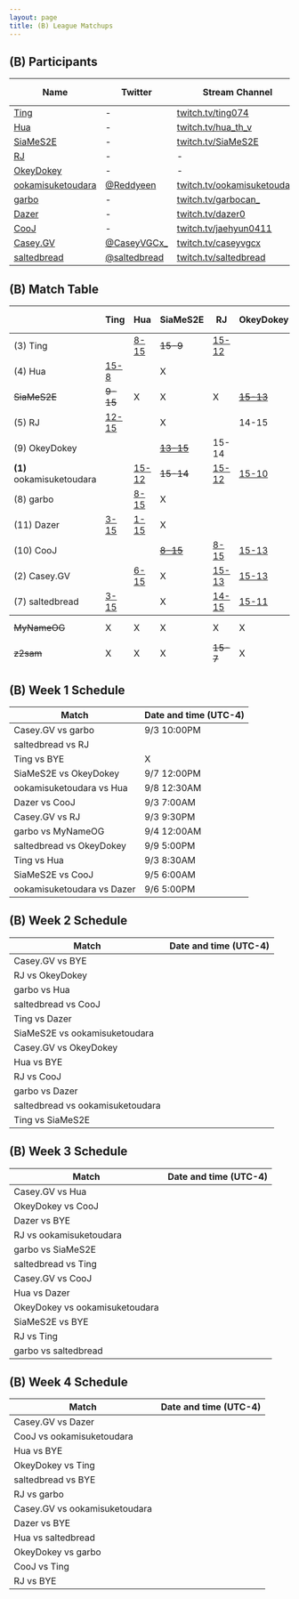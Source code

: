 ```yaml
---
layout: page
title: (B) League Matchups
---
```


## (B) Participants ##

<table>
  <thead>
    <tr>
      <th>Name</th>
      <th>Twitter</th>
      <th>Stream Channel</th>
	  <th>Sprint Time</th>
	  <th>Rating</th>
    </tr>
  </thead>
  <tbody>
    <tr>
      <td><a href="http://steamcommunity.com/id/nn3178011/">Ting</a></td>
      <td>-</td>
      <td><a href="https://www.twitch.tv/ting074">twitch.tv/ting074</a></td>
      <td>-</td>
      <td>-</td>
    </tr>
    <tr>
      <td><a href="https://steamcommunity.com/profiles/76561198315997485/">Hua</a></td>
      <td>-</td>
      <td><a href="https://www.twitch.tv/hua_th_v">twitch.tv/hua_th_v</a></td>
      <td>-</td>
      <td>17432</td>
    </tr>
    <tr>
      <td><a href="https://steamcommunity.com/profiles/76561198205890376/">SiaMeS2E</a></td>
      <td>-</td>
      <td><a href="https://www.twitch.tv/SiaMeS2E">twitch.tv/SiaMeS2E</a></td>
      <td>47</td>
      <td>17000</td>
    </tr>
    <tr>
      <td><a href="https://steamcommunity.com/id/RadicalJreamer">RJ</a></td>
      <td>-</td>
      <td>-</td>
      <td>53.1</td>
      <td>11134</td>
    </tr>
    <tr>
      <td><a href="https://steamcommunity.com/profiles/76561198267036664/">OkeyDokey</a></td>
      <td>-</td>
      <td>-</td>
      <td>53.41</td>
      <td>16730</td>
    </tr>
    <tr>
      <td><a href="https://steamcommunity.com/id/Reddyeen_tetris">ookamisuketoudara</a></td>
      <td><a href="https://twitter.com/Reddyeen">@Reddyeen</a></td>
      <td><a href="https://www.twitch.tv/ookamisuketoudara">twitch.tv/ookamisuketoudara</a></td>
      <td>44.95</td>
      <td>20602</td>
    </tr>
    <tr>
      <td><a href="https://steamcommunity.com/id/GarboCan/">garbo</a></td>
      <td>-</td>
      <td><a href="https://www.twitch.tv/garbocan_">twitch.tv/garbocan_</a></td>
      <td>59.25</td>
      <td>15016</td>
    </tr>
    <tr>
      <td><a href="https://steamcommunity.com/id/Dazer00/">Dazer</a></td>
      <td>-</td>
      <td><a href="https://www.twitch.tv/dazer0">twitch.tv/dazer0</a></td>
      <td>54</td>
      <td>15800</td>
    </tr>
    <tr>
      <td><a href="https://www.twitch.tv/jaehyun0411">CooJ</a></td>
      <td>-</td>
      <td><a href="https://www.twitch.tv/jaehyun0411">twitch.tv/jaehyun0411</a></td>
      <td>49.1</td>
      <td>15400</td>
    </tr>
    <tr>
      <td><a href="https://steamcommunity.com/id/caseyvgcx">Casey.GV</a></td>
      <td><a href="https://twitter.com/CaseyVGCx_">@CaseyVGCx_</a></td>
      <td><a href="https://www.twitch.tv/caseyvgcx">twitch.tv/caseyvgcx</a></td>
      <td>45.12</td>
      <td>11000</td>
    </tr>
    <tr>
      <td><a href="https://steamcommunity.com/id/saltedbread/">saltedbread</a></td>
      <td><a href="https://twitter.com/saltedbread">@saltedbread</a></td>
      <td><a href="https://www.twitch.tv/saltedbread">twitch.tv/saltedbread</a></td>
      <td>45.23</td>
      <td>18600</td>
    </tr>
  </tbody>
</table>

## (B) Match Table ##

<table>
  <thead>
    <tr>
      <th> </th>
      <th>Ting</th>
      <th>Hua</th>
      <th>SiaMeS2E</th>
      <th>RJ</th>
      <th>OkeyDokey</th>
      <th>ookamisuketoudara</th>
      <th>garbo</th>
      <th>Dazer</th>
      <th>CooJ</th>
      <th>Casey.GV</th>
      <th>saltedbread</th>
      <th>W-L</th>
      <th>Pt. Diff</th>
    </tr>
  </thead>
  <tbody>
    <tr>
      <td>(3) Ting</td>
      <td> </td> <!-- Ting -->
      <td><a href="https://www.twitch.tv/videos/305341567?t=00h41m30s">8-15</a></td> <!--Hua-->
      <td><del>15-9</del></td> <!--SiaMeS2E-->
      <td><a href="https://www.twitch.tv/videos/313288957">15-12</a></td> <!--RJ-->
      <td> </td> <!--OkeyDokey-->
      <td> </td> <!--ookamisuketoudara-->
      <td> </td> <!--garbo-->
      <td><a href="https://www.twitch.tv/videos/309165469?t=00h14m40s">15-3</a></td> <!--Dazer-->
      <td> </td> <!--CooJ-->
      <td> </td> <!--Casey.GV-->
      <td><a href="https://www.twitch.tv/videos/312082561">15-3</a></td> <!--saltedbread-->
      <td>3-1</td>
      <td>+20</td>
    </tr>
    <tr>
      <td>(4) Hua</td>
      <td><a href="https://www.twitch.tv/videos/305372620">15-8</a></td> <!-- Ting -->
      <td></td> <!--Hua-->
      <td>X</td> <!--SiaMeS2E-->
      <td> </td> <!--RJ-->
      <td> </td> <!--OkeyDokey-->
      <td><a href="https://www.twitch.tv/videos/307352379">12-15</a></td> <!--ookamisuketoudara-->
      <td><a href="https://www.twitch.tv/videos/310334139">15-8</a></td> <!--garbo-->
      <td><a href="https://www.twitch.tv/videos/313399072">15-1</a></td> <!--Dazer-->
      <td> </td> <!--CooJ-->
      <td><a href="https://www.twitch.tv/videos/312739578">15-6</a></td> <!--Casey.GV-->
      <td> </td> <!--saltedbread-->
      <td>4-1</td>
      <td>+34</td>
    </tr>
    <tr>
      <td><del>SiaMeS2E</del></td>
      <td><del>9-15</del></td> <!-- Ting -->
      <td>X</td> <!--Hua-->
      <td>X</td> <!--SiaMeS2E-->
      <td>X</td> <!--RJ-->
      <td><a href="https://www.twitch.tv/videos/307043269?t=00h07m14s"><del>15-13</del></a></td> <!--OkeyDokey-->
      <td><del>14-15</del></td> <!--ookamisuketoudara-->
      <td>X</td> <!--garbo-->
      <td>X</td> <!--Dazer-->
      <td><a href="https://www.twitch.tv/videos/306142738?t=00h41m00s"><del>15-8</del></a></td> <!--CooJ-->
      <td>X</td> <!--Casey.GV-->
      <td>X</td> <!--saltedbread-->
      <td><del>2-2</del></td>
      <td><del>+2</del></td>
    </tr>
    <tr>
      <td>(5) RJ</td>
      <td><a href="https://www.twitch.tv/videos/313288957">12-15</a></td> <!-- Ting -->
      <td> </td> <!--Hua-->
      <td>X</td> <!--SiaMeS2E-->
      <td> </td> <!--RJ-->
      <td>14-15</td> <!--OkeyDokey-->
      <td><a href="https://www.twitch.tv/videos/313533426">12-15</a></td> <!--ookamisuketoudara-->
      <td> </td> <!--garbo-->
      <td> </td> <!--Dazer-->
      <td><a href="https://www.twitch.tv/videos/310653292?t=3206s">15-8</a></td> <!--CooJ-->
      <td><a href="https://www.twitch.tv/videos/305636565">13-15</a></td> <!--Casey.GV-->
      <td><a href="https://www.twitch.tv/videos/310184429">15-14</a></td> <!--saltedbread-->
      <td>2-4</td>
      <td>-1</td>
    </tr>
    <tr>
      <td>(9) OkeyDokey</td>
      <td> </td> <!-- Ting -->
      <td> </td> <!--Hua-->
      <td><a href="https://www.twitch.tv/videos/307043269?t=00h07m14s"><del>13-15</del></a></td> <!--SiaMeS2E-->
      <td>15-14</td> <!--RJ-->
      <td> </td> <!--OkeyDokey-->
      <td><a href="https://www.twitch.tv/videos/313892077">10-15</a></td> <!--ookamisuketoudara-->
      <td> </td> <!--garbo-->
      <td> </td> <!--Dazer-->
      <td>13-15</td> <!--CooJ-->
      <td><a href="https://www.twitch.tv/videos/308478539">13-15</a></td> <!--Casey.GV-->
      <td><a href="https://www.twitch.tv/videos/308071728">11-15</a></td> <!--saltedbread-->
      <td>1-4</td>
      <td>-12</td>
    </tr>
    <tr>
      <td><b>(1)</b> ookamisuketoudara</td>
      <td> </td> <!-- Ting -->
      <td><a href="https://www.twitch.tv/videos/307325252">15-12</a></td> <!--Hua-->
      <td><del>15-14</del></td> <!--SiaMeS2E-->
      <td><a href="https://www.twitch.tv/videos/313533426">15-12</a></td> <!--RJ-->
      <td><a href="https://www.twitch.tv/videos/313892077">15-10</a></td> <!--OkeyDokey-->
      <td> </td> <!--ookamisuketoudara-->
      <td> </td> <!--garbo-->
      <td><a href="https://www.twitch.tv/videos/306744236">15-0</a></td> <!--Dazer-->
      <td> </td> <!--CooJ-->
      <td> </td> <!--Casey.GV-->
      <td><a href="https://www.twitch.tv/videos/311136806">15-11</a></td> <!--saltedbread-->
      <td>5-0</td>
      <td>+30</td>
    </tr>
    <tr>
      <td>(8) garbo</td>
      <td> </td> <!-- Ting -->
      <td><a href="https://www.twitch.tv/videos/310321761">8-15</a></td> <!--Hua-->
      <td>X</td> <!--SiaMeS2E-->
      <td> </td> <!--RJ-->
      <td> </td> <!--OkeyDokey-->
      <td> </td> <!--ookamisuketoudara-->
      <td> </td> <!--garbo-->
      <td><a href="https://www.twitch.tv/videos/308528524">15-11</a></td> <!--Dazer-->
      <td> </td> <!--CooJ-->
      <td><a href="https://www.twitch.tv/videos/305648977">4-15</a></td> <!--Casey.GV-->
      <td><a href="https://www.twitch.tv/videos/314025189">15-8</a></td> <!--saltedbread-->
      <td>3-2</td>
      <td>-7</td>
    </tr>
    <tr>
      <td>(11) Dazer</td>
      <td><a href="https://www.twitch.tv/videos/309165469?t=00h14m40s">3-15</a></td> <!-- Ting -->
      <td><a href="https://www.twitch.tv/videos/313399072">1-15</a></td> <!--Hua-->
      <td>X</td> <!--SiaMeS2E-->
      <td> </td> <!--RJ-->
      <td> </td> <!--OkeyDokey-->
      <td><a href="https://www.twitch.tv/videos/306749953">0-15</a></td> <!--ookamisuketoudara-->
      <td><a href="https://www.twitch.tv/videos/308528524">11-15</a></td> <!--garbo-->
      <td> </td> <!--Dazer-->
      <td><a href="https://www.twitch.tv/videos/305291105?t=00h16m42s">13-15</a></td> <!--CooJ-->
      <td> </td> <!--Casey.GV-->
      <td> </td> <!--saltedbread-->
      <td>0-5</td>
      <td>-47</td>
    </tr>
    <tr>
      <td>(10) CooJ</td>
      <td> </td> <!-- Ting -->
      <td> </td> <!--Hua-->
      <td><a href="https://www.twitch.tv/videos/306142738?t=00h41m00s"><del>8-15</del></a></td> <!--SiaMeS2E-->
      <td><a href="https://www.twitch.tv/videos/310653292?t=3206s">8-15</a></td> <!--RJ-->
      <td><a href="https://www.twitch.tv/videos/313533499">15-13</a></td> <!--OkeyDokey-->
      <td> </td> <!--ookamisuketoudara-->
      <td> </td> <!--garbo-->
      <td><a href="https://www.twitch.tv/videos/305279696?t=01h19m56s">15-13</a></td> <!--Dazer-->
      <td> </td> <!--CooJ-->
      <td><a href="https://www.twitch.tv/videos/313533499">15-11</a></td> <!--Casey.GV-->
      <td><a href="https://www.twitch.tv/videos/309356942">14-15</a></td> <!--saltedbread-->
      <td>3-2/td>
      <td>+0</td>
    </tr>
    <tr>
      <td>(2) Casey.GV</td>
      <td> </td> <!-- Ting -->
      <td><a href="https://www.twitch.tv/videos/312739578">6-15</a></td> <!--Hua-->
      <td>X</td> <!--SiaMeS2E-->
      <td><a href="https://www.twitch.tv/videos/305636565">15-13</a></td> <!--RJ-->
      <td><a href="https://www.twitch.tv/videos/308478539">15-13</a></td> <!--OkeyDokey-->
      <td> </td> <!--ookamisuketoudara-->
      <td><a href="https://www.twitch.tv/videos/305648977">15-4</a></td> <!--garbo-->
      <td> </td> <!--Dazer-->
      <td><a href="https://www.twitch.tv/videos/313533499">11-15</a></td> <!--CooJ-->
      <td> </td> <!--Casey.GV-->
      <td> </td> <!--saltedbread-->
      <td>3-2</td>
      <td>+5</td>
    </tr>
    <tr>
      <td>(7) saltedbread</td>
      <td><a href="https://www.twitch.tv/videos/312044748">3-15</a></td> <!-- Ting -->
      <td> </td> <!--Hua-->
      <td>X</td> <!--SiaMeS2E-->
      <td><a href="https://www.twitch.tv/videos/310184429">14-15</a></td> <!--RJ-->
      <td><a href="https://www.twitch.tv/videos/308071728">15-11</a></td> <!--OkeyDokey-->
      <td><a href="https://www.twitch.tv/videos/311136806">11-15</a></td> <!--ookamisuketoudara-->
      <td><a href="https://www.twitch.tv/videos/314023643">8-15</a></td> <!--garbo-->
      <td> </td> <!--Dazer-->
      <td><a href="https://www.twitch.tv/videos/309357255">15-14</a></td> <!--CooJ-->
      <td> </td> <!--Casey.GV-->
      <td> </td> <!--saltedbread-->
      <td>2-4</td>
      <td>-26</td>
    </tr>
  </tbody>
  <tfoot>
    <tr>
      <td><del>MyNameOG</del></td>
      <td>X</td> <!-- Ting -->
      <td>X</td> <!--Hua-->
      <td>X</td> <!--SiaMeS2E-->
      <td>X</td> <!--RJ-->
      <td>X</td> <!--OkeyDokey-->
      <td>X</td> <!--ookamisuketoudara-->
      <td><del>10-15</del></td> <!--garbo-->
      <td>X</td> <!--Dazer-->
      <td>X</td> <!--CooJ-->
      <td>X</td> <!--Casey.GV-->
      <td>X</td> <!--saltedbread-->
      <td>X</td>
      <td>X</td>
    </tr>
    <tr>
      <td><del>z2sam</del></td>
      <td>X</td> <!-- Ting -->
      <td>X</td> <!--Hua-->
      <td>X</td> <!--SiaMeS2E-->
      <td><del>15-7</del></td> <!--RJ-->
      <td>X</td> <!--OkeyDokey-->
      <td>X</td> <!--ookamisuketoudara-->
      <td>X</td> <!--garbo-->
      <td>X</td> <!--Dazer-->
      <td>X</td> <!--CooJ-->
      <td>X</td> <!--Casey.GV-->
      <td>X</td> <!--saltedbread-->
      <td>X</td>
      <td>X</td>
    </tr>
  </tfoot>
</table>

## (B) Week 1 Schedule ##

<table>
  <thead>
    <tr>
      <th>Match</th>
      <th>Date and time (UTC-4)</th>
    </tr>
  </thead>
  <tbody>
    <tr>
      <td>Casey.GV vs garbo</td>
      <td>9/3 10:00PM</td>
    </tr>
    <tr>
      <td>saltedbread vs RJ</td>
      <td></td>
    </tr>
    <tr>
      <td>Ting vs BYE</td>
      <td>X</td>
    </tr>
    <tr>
      <td>SiaMeS2E vs OkeyDokey</td>
      <td>9/7 12:00PM</td>
    </tr>
    <tr>
      <td>ookamisuketoudara vs Hua</td>
      <td>9/8 12:30AM</td>
    </tr>
    <tr>
      <td>Dazer vs CooJ</td>
      <td>9/3 7:00AM</td>
    </tr>
    <tr>
      <td>Casey.GV vs RJ</td>
      <td>9/3 9:30PM</td>
    </tr>
    <tr>
      <td>garbo vs MyNameOG</td>
      <td>9/4 12:00AM</td>
    </tr>
    <tr>
      <td>saltedbread vs OkeyDokey</td>
      <td>9/9 5:00PM</td>
    </tr>
    <tr>
      <td>Ting vs Hua</td>
      <td>9/3 8:30AM</td>
    </tr>
    <tr>
      <td>SiaMeS2E vs CooJ</td>
      <td>9/5 6:00AM</td>
    </tr>
    <tr>
      <td>ookamisuketoudara vs Dazer</td>
      <td>9/6 5:00PM</td>
    </tr>
  </tbody>
</table>

## (B) Week 2 Schedule ##

<table>
  <thead>
    <tr>
      <th>Match</th>
      <th>Date and time (UTC-4)</th>
    </tr>
  </thead>
  <tbody>
    <tr>
      <td>Casey.GV vs BYE</td>
      <td></td>
    </tr>
    <tr>
      <td>RJ vs OkeyDokey</td>
      <td></td>
    </tr>
    <tr>
      <td>garbo vs Hua</td>
      <td></td>
    </tr>
    <tr>
      <td>saltedbread vs CooJ</td>
      <td></td>
    </tr>
    <tr>
      <td>Ting vs Dazer</td>
      <td></td>
    </tr>
    <tr>
      <td>SiaMeS2E vs ookamisuketoudara</td>
      <td></td>
    </tr>
    <tr>
      <td>Casey.GV vs OkeyDokey</td>
      <td></td>
    </tr>
    <tr>
      <td>Hua vs BYE</td>
      <td></td>
    </tr>
    <tr>
      <td>RJ vs CooJ</td>
      <td></td>
    </tr>
    <tr>
      <td>garbo vs Dazer</td>
      <td></td>
    </tr>
    <tr>
      <td>saltedbread vs ookamisuketoudara</td>
      <td></td>
    </tr>
    <tr>
      <td>Ting vs SiaMeS2E</td>
      <td></td>
    </tr>
  </tbody>
</table>

## (B) Week 3 Schedule ##

<table>
  <thead>
    <tr>
      <th>Match</th>
      <th>Date and time (UTC-4)</th>
    </tr>
  </thead>
  <tbody>
    <tr>
      <td>Casey.GV vs Hua</td>
      <td></td>
    </tr>
    <tr>
      <td>OkeyDokey vs CooJ</td>
      <td></td>
    </tr>
    <tr>
      <td>Dazer vs BYE</td>
      <td></td>
    </tr>
    <tr>
      <td>RJ vs ookamisuketoudara</td>
      <td></td>
    </tr>
    <tr>
      <td>garbo vs SiaMeS2E</td>
      <td></td>
    </tr>
    <tr>
      <td>saltedbread vs Ting</td>
      <td></td>
    </tr>
    <tr>
      <td>Casey.GV vs CooJ</td>
      <td></td>
    </tr>
    <tr>
      <td>Hua vs Dazer</td>
      <td></td>
    </tr>
    <tr>
      <td>OkeyDokey vs ookamisuketoudara</td>
      <td></td>
    </tr>
    <tr>
      <td>SiaMeS2E vs BYE</td>
      <td></td>
    </tr>
    <tr>
      <td>RJ vs Ting</td>
      <td></td>
    </tr>
    <tr>
      <td>garbo vs saltedbread</td>
      <td></td>
    </tr>
  </tbody>
</table>

## (B) Week 4 Schedule ##

<table>
  <thead>
    <tr>
      <th>Match</th>
      <th>Date and time (UTC-4)</th>
    </tr>
  </thead>
  <tbody>
    <tr>
      <td>Casey.GV vs Dazer</td>
      <td></td>
    </tr>
    <tr>
      <td>CooJ vs ookamisuketoudara</td>
      <td></td>
    </tr>
    <tr>
      <td>Hua vs BYE</td>
      <td></td>
    </tr>
    <tr>
      <td>OkeyDokey vs Ting</td>
      <td></td>
    </tr>
    <tr>
      <td>saltedbread vs BYE</td>
      <td></td>
    </tr>
    <tr>
      <td>RJ vs garbo</td>
      <td></td>
    </tr>
    <tr>
      <td>Casey.GV vs ookamisuketoudara</td>
      <td></td>
    </tr>
    <tr>
      <td>Dazer vs BYE</td>
      <td></td>
    </tr>
    <tr>
      <td>Hua vs saltedbread</td>
      <td></td>
    </tr>
    <tr>
      <td>OkeyDokey vs garbo</td>
      <td></td>
    </tr>
    <tr>
      <td>CooJ vs Ting</td>
      <td></td>
    </tr>
    <tr>
      <td>RJ vs BYE</td>
      <td></td>
    </tr>
  </tbody>
</table>
